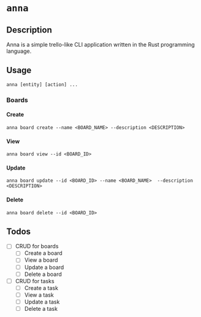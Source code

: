 # `anna`

## Description

Anna is a simple trello-like CLI application written in the Rust programming language.

## Usage

	anna [entity] [action] ...

### Boards

#### Create

	anna board create --name <BOARD_NAME> --description <DESCRIPTION>

#### View

	anna board view --id <BOARD_ID>

#### Update

	anna board update --id <BOARD_ID> --name <BOARD_NAME>  --description <DESCRIPTION>

#### Delete

	anna board delete --id <BOARD_ID>

## Todos

- [ ] CRUD for boards
    - [ ] Create a board
	- [ ] View a board
    - [ ] Update a board
    - [ ] Delete a board
- [ ] CRUD for tasks
    - [ ] Create a task
	- [ ] View a task
    - [ ] Update a task
    - [ ] Delete a task